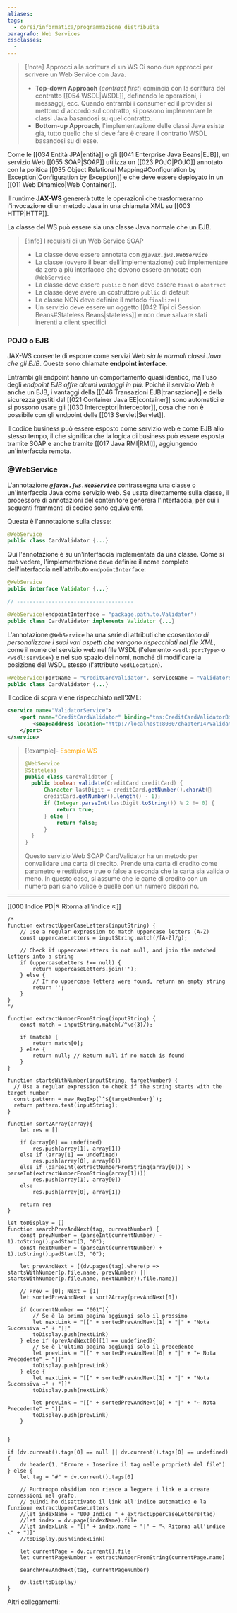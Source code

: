 ```yaml
---
aliases: 
tags:
  - corsi/informatica/programmazione_distribuita
paragrafo: Web Services
cssclasses:
  - 
---
```

> [!note] Approcci alla scrittura di un WS
>Ci sono due approcci per scrivere un Web Service con Java.
>- **Top-down Approach** (*contract first*) comincia con la scrittura del contratto [[054 WSDL|WSDL]], definendo le operazioni, i messaggi, ecc. Quando entrambi i consumer ed il provider si mettono d'accordo sul contratto, si possono implementare le classi Java basandosi su quel contratto.
>- **Bottom-up Approach**, l'implementazione delle classi Java esiste già, tutto quello che si deve fare è creare il contratto WSDL basandosi su di esse.

Come le [[034 Entità JPA|entità]] o gli [[041 Enterprise Java Beans|EJB]], un servizio Web [[055 SOAP|SOAP]] utilizza un [[023 POJO|POJO]] annotato con la politica [[035 Object Relational Mapping#Configuration by Exception|Configuration by Exception]] e che deve essere deployato in un [[011 Web Dinamico|Web Container]].

Il runtime **JAX-WS** genererà tutte le operazioni che trasformeranno l'invocazione di un metodo Java in una chiamata XML su [[003 HTTP|HTTP]]. 

La classe del WS può essere sia una classe Java normale che un EJB.

> [!info] I requisiti di un Web Service SOAP
> - La classe deve essere annotata con ***`@javax.jws.WebService`***
> - La classe (ovvero il bean dell'implementazione) può implementare da zero a più interfacce che devono essere annotate con `@WebService`
> - La classe deve essere `public` e non deve essere `final` o `abstract`
> - La classe deve avere un costruttore `public` di default
> - La classe NON deve definire il metodo `finalize()`
> - Un servizio deve essere un oggetto [[042 Tipi di Session Beans#Stateless Beans|stateless]] e non deve salvare stati inerenti a client specifici

### POJO o EJB
JAX-WS consente di esporre come servizi Web *sia le normali classi Java che gli EJB*. Queste sono chiamate **endpoint interface**. 

Entrambi gli endpoint hanno un comportamento quasi identico, ma l'uso degli *endpoint EJB offre alcuni vantaggi in più*. Poiché il servizio Web è anche un EJB, i vantaggi della [[046 Transazioni EJB|transazione]] e della sicurezza gestiti dal [[021 Container Java EE|container]] sono automatici e si possono usare gli [[030 Interceptor|Interceptor]], cosa che non è possibile con gli endpoint delle [[013 Servlet|Servlet]]. 

Il codice business può essere esposto come servizio web e come EJB allo stesso tempo, il che significa che la logica di business può essere esposta tramite SOAP e anche tramite [[017 Java RMI|RMI]], aggiungendo un'interfaccia remota.

### @WebService
L'annotazione ***`@javax.jws.WebService`*** contrassegna una classe o un'interfaccia Java come servizio web. Se usata direttamente sulla classe, il processore di annotazioni del contenitore genererà l'interfaccia, per cui i seguenti frammenti di codice sono equivalenti. 

Questa è l'annotazione sulla classe:
```Java
@WebService
public class CardValidator {...}
```

Qui l'annotazione è su un'interfaccia implementata da una classe. Come si può vedere, l'implementazione deve definire il nome completo dell'interfaccia nell'attributo `endpointInterface`:
```Java
@WebService
public interface Validator {...}

// -------------------------------------

@WebService(endpointInterface = "package.path.to.Validator")
public class CardValidator implements Validator {...}
```


L'annotazione `@WebService` ha una serie di attributi che *consentono di personalizzare i suoi vari aspetti che vengono rispecchiati nel file XML*, come il nome del servizio web nel file WSDL (l'elemento `<wsdl:portType>` o `<wsdl:service>`) e nel suo spazio dei nomi, nonché di modificare la posizione del WSDL stesso (l'attributo `wsdlLocation`).

```Java
@WebService(portName = "CreditCardValidator", serviceName = "ValidatorService")
public class CardValidator {...}
```

Il codice di sopra viene rispecchiato nell'XML:
```xml
<service name="ValidatorService">
	<port name="CreditCardValidator" binding="tns:CreditCardValidatorBinding">
		<soap:address location="http://localhost:8080/chapter14/ValidatorService"/>
	</port>
</service>
```

> [!example]- <font color="orange">Esempio WS</font>
>```Java
>@WebService
>@Stateless
>public class CardValidator {
>	public boolean validate(CreditCard creditCard) {
>		Character lastDigit = creditCard.getNumber().charAt(
>		creditCard.getNumber().length() - 1);
>		if (Integer.parseInt(lastDigit.toString()) % 2 != 0) {
>			return true;
>		} else {
>			return false;
>		}
>	}
>}
>```
>Questo servizio Web SOAP CardValidator ha un metodo per convalidare una carta di credito. Prende una carta di credito come parametro e restituisce true o false a seconda che la carta sia valida o meno. In questo caso, si assume che le carte di credito con un numero pari siano valide e quelle con un numero dispari no.

___
[[000 Indice PD|↖ Ritorna all'indice ↖]]

```dataviewjs
/*
function extractUpperCaseLetters(inputString) {
	// Use a regular expression to match uppercase letters (A-Z)
	const uppercaseLetters = inputString.match(/[A-Z]/g);
	
	// Check if uppercaseLetters is not null, and join the matched letters into a string
	if (uppercaseLetters !== null) {
		return uppercaseLetters.join('');
	} else {
	    // If no uppercase letters were found, return an empty string
	    return '';
	}
}
*/

function extractNumberFromString(inputString) {
	const match = inputString.match(/^\d{3}/);
	
	if (match) {
		return match[0];
	} else {
		return null; // Return null if no match is found
	}
}

function startsWithNumber(inputString, targetNumber) {
  // Use a regular expression to check if the string starts with the target number
  const pattern = new RegExp(`^${targetNumber}`);
  return pattern.test(inputString);
}

function sort2Array(array){
	let res = []
	
	if (array[0] == undefined)
		res.push(array[1], array[1])
	else if (array[1] == undefined)
		res.push(array[0], array[0])
	else if (parseInt(extractNumberFromString(array[0])) > parseInt(extractNumberFromString(array[1])))
		res.push(array[1], array[0])
	else
		res.push(array[0], array[1])
	
	return res
}

let toDisplay = []
function searchPrevAndNext(tag, currentNumber) {
	const prevNumber = (parseInt(currentNumber) - 1).toString().padStart(3, "0");
	const nextNumber = (parseInt(currentNumber) + 1).toString().padStart(3, "0");
	
	let prevAndNext = [(dv.pages(tag).where(p => startsWithNumber(p.file.name, prevNumber) || startsWithNumber(p.file.name, nextNumber)).file.name)]
	
	// Prev = [0]; Next = [1]
	let sortedPrevAndNext = sort2Array(prevAndNext[0])
	
	if (currentNumber == "001"){ 
		// Se è la prima pagina aggiungi solo il prossimo
		let nextLink = "[[" + sortedPrevAndNext[1] + "|" + "Nota Successiva →" + "]]"
		toDisplay.push(nextLink)
	} else if (prevAndNext[0][1] == undefined){
		// Se è l'ultima pagina aggiungi solo il precedente
		let prevLink = "[[" + sortedPrevAndNext[0] + "|" + "← Nota Precedente" + "]]"
		toDisplay.push(prevLink)
	} else {
		let nextLink = "[[" + sortedPrevAndNext[1] + "|" + "Nota Successiva →" + "]]"
		toDisplay.push(nextLink)
		
		let prevLink = "[[" + sortedPrevAndNext[0] + "|" + "← Nota Precedente" + "]]"
		toDisplay.push(prevLink)
	}
	
	
}

if (dv.current().tags[0] == null || dv.current().tags[0] == undefined){
	dv.header(1, "Errore - Inserire il tag nelle proprietà del file")
} else {
	let tag = "#" + dv.current().tags[0]

	// Purtroppo obsidian non riesce a leggere i link e a creare connessioni nel grafo,
	// quindi ho disattivato il link all'indice automatico e la funzione extractUpperCaseLetters
	//let indexName = "000 Indice " + extractUpperCaseLetters(tag)
	//let index = dv.page(indexName).file
	//let indexLink = "[[" + index.name + "|" + "↖ Ritorna all'indice ↖" + "]]"
	//toDisplay.push(indexLink)
	
	let currentPage = dv.current().file
	let currentPageNumber = extractNumberFromString(currentPage.name)
	
	searchPrevAndNext(tag, currentPageNumber)
	
	dv.list(toDisplay)
}
```

Altri collegamenti: 